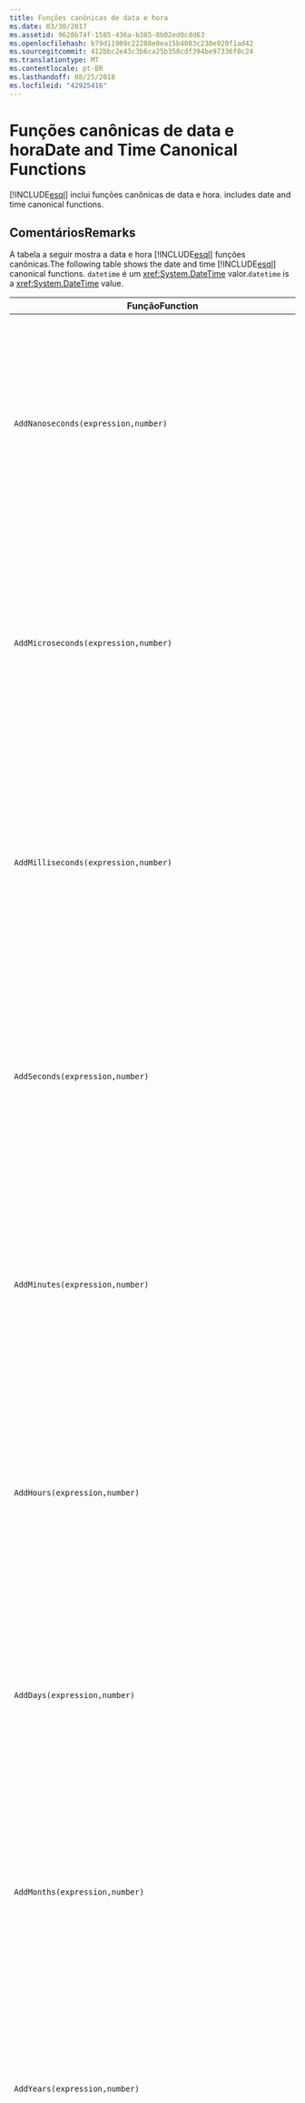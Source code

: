 ```yaml
---
title: Funções canônicas de data e hora
ms.date: 03/30/2017
ms.assetid: 9628b74f-1585-436a-b385-8b02ed0cdd63
ms.openlocfilehash: b79d11909c22208e0ea15b4083c230e920f1ad42
ms.sourcegitcommit: 412bbc2e43c3b6ca25b358cdf394be97336f0c24
ms.translationtype: MT
ms.contentlocale: pt-BR
ms.lasthandoff: 08/25/2018
ms.locfileid: "42925416"
---
```

# <a name="date-and-time-canonical-functions"></a><span data-ttu-id="206d2-102">Funções canônicas de data e hora</span><span class="sxs-lookup"><span data-stu-id="206d2-102">Date and Time Canonical Functions</span></span>
[!INCLUDE[esql](../../../../../../includes/esql-md.md)]<span data-ttu-id="206d2-103"> inclui funções canônicas de data e hora.</span><span class="sxs-lookup"><span data-stu-id="206d2-103"> includes date and time canonical functions.</span></span>  
  
## <a name="remarks"></a><span data-ttu-id="206d2-104">Comentários</span><span class="sxs-lookup"><span data-stu-id="206d2-104">Remarks</span></span>  
 <span data-ttu-id="206d2-105">A tabela a seguir mostra a data e hora [!INCLUDE[esql](../../../../../../includes/esql-md.md)] funções canônicas.</span><span class="sxs-lookup"><span data-stu-id="206d2-105">The following table shows the date and time [!INCLUDE[esql](../../../../../../includes/esql-md.md)] canonical functions.</span></span> <span data-ttu-id="206d2-106">`datetime` é um <xref:System.DateTime> valor.</span><span class="sxs-lookup"><span data-stu-id="206d2-106">`datetime` is a <xref:System.DateTime> value.</span></span>  
  
|<span data-ttu-id="206d2-107">Função</span><span class="sxs-lookup"><span data-stu-id="206d2-107">Function</span></span>|<span data-ttu-id="206d2-108">Descrição</span><span class="sxs-lookup"><span data-stu-id="206d2-108">Description</span></span>|  
|--------------|-----------------|  
|`AddNanoseconds(expression,number)`|<span data-ttu-id="206d2-109">Adiciona `number` especificado de nanossegundos a `expression`.</span><span class="sxs-lookup"><span data-stu-id="206d2-109">Adds the specified `number` of nanoseconds to the `expression`.</span></span><br /><br /> <span data-ttu-id="206d2-110">**Argumentos**</span><span class="sxs-lookup"><span data-stu-id="206d2-110">**Arguments**</span></span><br /><br /> <span data-ttu-id="206d2-111">`expression`: `DateTime`, `DateTimeOffset`, ou `Time`.</span><span class="sxs-lookup"><span data-stu-id="206d2-111">`expression`: `DateTime`, `DateTimeOffset`, or `Time`.</span></span><br /><br /> <span data-ttu-id="206d2-112">`number`: `Int32`.</span><span class="sxs-lookup"><span data-stu-id="206d2-112">`number`: `Int32`.</span></span><br /><br /> <span data-ttu-id="206d2-113">**Valor retornado**</span><span class="sxs-lookup"><span data-stu-id="206d2-113">**Return Value**</span></span><br /><br /> <span data-ttu-id="206d2-114">O tipo de `expression`.</span><span class="sxs-lookup"><span data-stu-id="206d2-114">The type of `expression`.</span></span>|  
|`AddMicroseconds(expression,number)`|<span data-ttu-id="206d2-115">Adiciona `number` especificado de microssegundos a `expression`.</span><span class="sxs-lookup"><span data-stu-id="206d2-115">Adds the specified `number` of microseconds to the `expression`.</span></span><br /><br /> <span data-ttu-id="206d2-116">**Argumentos**</span><span class="sxs-lookup"><span data-stu-id="206d2-116">**Arguments**</span></span><br /><br /> <span data-ttu-id="206d2-117">`expression`: `DateTime`, `DateTimeOffset`, ou `Time`.</span><span class="sxs-lookup"><span data-stu-id="206d2-117">`expression`: `DateTime`, `DateTimeOffset`, or `Time`.</span></span><br /><br /> <span data-ttu-id="206d2-118">`number`: `Int32`.</span><span class="sxs-lookup"><span data-stu-id="206d2-118">`number`: `Int32`.</span></span><br /><br /> <span data-ttu-id="206d2-119">**Valor retornado**</span><span class="sxs-lookup"><span data-stu-id="206d2-119">**Return Value**</span></span><br /><br /> <span data-ttu-id="206d2-120">O tipo de `expression`.</span><span class="sxs-lookup"><span data-stu-id="206d2-120">The type of `expression`.</span></span>|  
|`AddMilliseconds(expression,number)`|<span data-ttu-id="206d2-121">Adiciona `number` especificado de milissegundos a `expression`.</span><span class="sxs-lookup"><span data-stu-id="206d2-121">Adds the specified `number` of milliseconds to the `expression`.</span></span><br /><br /> <span data-ttu-id="206d2-122">**Argumentos**</span><span class="sxs-lookup"><span data-stu-id="206d2-122">**Arguments**</span></span><br /><br /> <span data-ttu-id="206d2-123">`expression`: `DateTime`, `DateTimeOffset`, ou `Time`.</span><span class="sxs-lookup"><span data-stu-id="206d2-123">`expression`: `DateTime`, `DateTimeOffset`, or `Time`.</span></span><br /><br /> <span data-ttu-id="206d2-124">`number`: `Int32`.</span><span class="sxs-lookup"><span data-stu-id="206d2-124">`number`: `Int32`.</span></span><br /><br /> <span data-ttu-id="206d2-125">**Valor retornado**</span><span class="sxs-lookup"><span data-stu-id="206d2-125">**Return Value**</span></span><br /><br /> <span data-ttu-id="206d2-126">O tipo de `expression`.</span><span class="sxs-lookup"><span data-stu-id="206d2-126">The type of `expression`.</span></span>|  
|`AddSeconds(expression,number)`|<span data-ttu-id="206d2-127">Adiciona `number` especificado de segundos a `expression`.</span><span class="sxs-lookup"><span data-stu-id="206d2-127">Adds the specified `number` of seconds to the `expression`.</span></span><br /><br /> <span data-ttu-id="206d2-128">**Argumentos**</span><span class="sxs-lookup"><span data-stu-id="206d2-128">**Arguments**</span></span><br /><br /> <span data-ttu-id="206d2-129">`expression`: `DateTime`, `DateTimeOffset`, ou `Time`.</span><span class="sxs-lookup"><span data-stu-id="206d2-129">`expression`: `DateTime`, `DateTimeOffset`, or `Time`.</span></span><br /><br /> <span data-ttu-id="206d2-130">`number`: `Int32`.</span><span class="sxs-lookup"><span data-stu-id="206d2-130">`number`: `Int32`.</span></span><br /><br /> <span data-ttu-id="206d2-131">**Valor retornado**</span><span class="sxs-lookup"><span data-stu-id="206d2-131">**Return Value**</span></span><br /><br /> <span data-ttu-id="206d2-132">O tipo de `expression`.</span><span class="sxs-lookup"><span data-stu-id="206d2-132">The type of `expression`.</span></span>|  
|`AddMinutes(expression,number)`|<span data-ttu-id="206d2-133">Adiciona `number` especificado de minutos a `expression`.</span><span class="sxs-lookup"><span data-stu-id="206d2-133">Adds the specified `number` of minutes to the `expression`.</span></span><br /><br /> <span data-ttu-id="206d2-134">**Argumentos**</span><span class="sxs-lookup"><span data-stu-id="206d2-134">**Arguments**</span></span><br /><br /> <span data-ttu-id="206d2-135">`expression`: `DateTime`, `DateTimeOffset`, ou `Time`.</span><span class="sxs-lookup"><span data-stu-id="206d2-135">`expression`: `DateTime`, `DateTimeOffset`, or `Time`.</span></span><br /><br /> <span data-ttu-id="206d2-136">`number`: `Int32`.</span><span class="sxs-lookup"><span data-stu-id="206d2-136">`number`: `Int32`.</span></span><br /><br /> <span data-ttu-id="206d2-137">**Valor retornado**</span><span class="sxs-lookup"><span data-stu-id="206d2-137">**Return Value**</span></span><br /><br /> <span data-ttu-id="206d2-138">O tipo de `expression`.</span><span class="sxs-lookup"><span data-stu-id="206d2-138">The type of `expression`.</span></span>|  
|`AddHours(expression,number)`|<span data-ttu-id="206d2-139">Adiciona `number` especificado hora a `expression`.</span><span class="sxs-lookup"><span data-stu-id="206d2-139">Adds the specified `number` of hours to the `expression`.</span></span><br /><br /> <span data-ttu-id="206d2-140">**Argumentos**</span><span class="sxs-lookup"><span data-stu-id="206d2-140">**Arguments**</span></span><br /><br /> <span data-ttu-id="206d2-141">`expression`: `DateTime`, `DateTimeOffset`, ou `Time`.</span><span class="sxs-lookup"><span data-stu-id="206d2-141">`expression`: `DateTime`, `DateTimeOffset`, or `Time`.</span></span><br /><br /> <span data-ttu-id="206d2-142">`number`: `Int32`.</span><span class="sxs-lookup"><span data-stu-id="206d2-142">`number`: `Int32`.</span></span><br /><br /> <span data-ttu-id="206d2-143">**Valor retornado**</span><span class="sxs-lookup"><span data-stu-id="206d2-143">**Return Value**</span></span><br /><br /> <span data-ttu-id="206d2-144">O tipo de `expression`.</span><span class="sxs-lookup"><span data-stu-id="206d2-144">The type of `expression`.</span></span>|  
|`AddDays(expression,number)`|<span data-ttu-id="206d2-145">Adiciona `number` especificado de dias a `expression`.</span><span class="sxs-lookup"><span data-stu-id="206d2-145">Adds the specified `number` of days to the `expression`.</span></span><br /><br /> <span data-ttu-id="206d2-146">**Argumentos**</span><span class="sxs-lookup"><span data-stu-id="206d2-146">**Arguments**</span></span><br /><br /> <span data-ttu-id="206d2-147">`expression`: `DateTime` ou `DateTimeOffset`.</span><span class="sxs-lookup"><span data-stu-id="206d2-147">`expression`: `DateTime` or `DateTimeOffset`.</span></span><br /><br /> <span data-ttu-id="206d2-148">`number`: `Int32`.</span><span class="sxs-lookup"><span data-stu-id="206d2-148">`number`: `Int32`.</span></span><br /><br /> <span data-ttu-id="206d2-149">**Valor retornado**</span><span class="sxs-lookup"><span data-stu-id="206d2-149">**Return Value**</span></span><br /><br /> <span data-ttu-id="206d2-150">O tipo de `expression`.</span><span class="sxs-lookup"><span data-stu-id="206d2-150">The type of `expression`.</span></span>|  
|`AddMonths(expression,number)`|<span data-ttu-id="206d2-151">Adiciona `number` especificado de meses a `expression`.</span><span class="sxs-lookup"><span data-stu-id="206d2-151">Adds the specified `number` of months to the `expression`.</span></span><br /><br /> <span data-ttu-id="206d2-152">**Argumentos**</span><span class="sxs-lookup"><span data-stu-id="206d2-152">**Arguments**</span></span><br /><br /> <span data-ttu-id="206d2-153">`expression`: `DateTime` ou `DateTimeOffset`.</span><span class="sxs-lookup"><span data-stu-id="206d2-153">`expression`: `DateTime` or `DateTimeOffset`.</span></span><br /><br /> <span data-ttu-id="206d2-154">`number`: `Int32`.</span><span class="sxs-lookup"><span data-stu-id="206d2-154">`number`: `Int32`.</span></span><br /><br /> <span data-ttu-id="206d2-155">**Valor retornado**</span><span class="sxs-lookup"><span data-stu-id="206d2-155">**Return Value**</span></span><br /><br /> <span data-ttu-id="206d2-156">O tipo de `expression`.</span><span class="sxs-lookup"><span data-stu-id="206d2-156">The type of `expression`.</span></span>|  
|`AddYears(expression,number)`|<span data-ttu-id="206d2-157">Adiciona `number` especificado de anos a `expression`.</span><span class="sxs-lookup"><span data-stu-id="206d2-157">Adds the specified `number` of years to the `expression`.</span></span><br /><br /> <span data-ttu-id="206d2-158">**Argumentos**</span><span class="sxs-lookup"><span data-stu-id="206d2-158">**Arguments**</span></span><br /><br /> <span data-ttu-id="206d2-159">`expression`: `DateTime` ou `DateTimeOffset`.</span><span class="sxs-lookup"><span data-stu-id="206d2-159">`expression`: `DateTime` or `DateTimeOffset`.</span></span><br /><br /> <span data-ttu-id="206d2-160">`number`: `Int32`.</span><span class="sxs-lookup"><span data-stu-id="206d2-160">`number`: `Int32`.</span></span><br /><br /> <span data-ttu-id="206d2-161">**Valor retornado**</span><span class="sxs-lookup"><span data-stu-id="206d2-161">**Return Value**</span></span><br /><br /> <span data-ttu-id="206d2-162">O tipo de `expression`.</span><span class="sxs-lookup"><span data-stu-id="206d2-162">The type of `expression`.</span></span>|  
|`CreateDateTime(year,month,day,hour,minute,second)`|<span data-ttu-id="206d2-163">Retorna um novo valor de `DateTime` como a data e hora atuais do servidor na zona de tempo do servidor.</span><span class="sxs-lookup"><span data-stu-id="206d2-163">Returns a new `DateTime` value as the current date and time of the server in the server's time zone.</span></span><br /><br /> <span data-ttu-id="206d2-164">**Argumentos**</span><span class="sxs-lookup"><span data-stu-id="206d2-164">**Arguments**</span></span><br /><br /> <span data-ttu-id="206d2-165">`year`, `month`, `day`, `hour`, `minute`: `Int16` e `Int32`.</span><span class="sxs-lookup"><span data-stu-id="206d2-165">`year`, `month`, `day`, `hour`, `minute`: `Int16` and `Int32`.</span></span><br /><br /> <span data-ttu-id="206d2-166">`second`: `Double`.</span><span class="sxs-lookup"><span data-stu-id="206d2-166">`second`: `Double`.</span></span><br /><br /> <span data-ttu-id="206d2-167">**Valor retornado**</span><span class="sxs-lookup"><span data-stu-id="206d2-167">**Return Value**</span></span><br /><br /> <span data-ttu-id="206d2-168">Um `DateTime`.</span><span class="sxs-lookup"><span data-stu-id="206d2-168">A `DateTime`.</span></span>|  
|`CreateDateTimeOffset(year,month,day,hour,minute,second,tzoffset)`|<span data-ttu-id="206d2-169">Retorna um novo valor de `DateTimeOffset` como a data e hora atuais do servidor relativo ao Tempo Universal Coordenado (UTC).</span><span class="sxs-lookup"><span data-stu-id="206d2-169">Returns a new `DateTimeOffset` value as the current date and time of the server relative to the Coordinated Universal Time (UTC).</span></span><br /><br /> <span data-ttu-id="206d2-170">**Argumentos**</span><span class="sxs-lookup"><span data-stu-id="206d2-170">**Arguments**</span></span><br /><br /> <span data-ttu-id="206d2-171">`year`, `month`, `day`, `hour`, `minute`, `tzoffset`: `Int32`.</span><span class="sxs-lookup"><span data-stu-id="206d2-171">`year`, `month`, `day`, `hour`, `minute`, `tzoffset`: `Int32`.</span></span><br /><br /> <span data-ttu-id="206d2-172">`second`: `Double`.</span><span class="sxs-lookup"><span data-stu-id="206d2-172">`second`: `Double`.</span></span><br /><br /> <span data-ttu-id="206d2-173">**Valor retornado**</span><span class="sxs-lookup"><span data-stu-id="206d2-173">**Return Value**</span></span><br /><br /> <span data-ttu-id="206d2-174">Um `DateTimeOffset`.</span><span class="sxs-lookup"><span data-stu-id="206d2-174">A `DateTimeOffset`.</span></span>|  
|`CreateTime(hour,minute,second)`|<span data-ttu-id="206d2-175">Retorna um novo valor de `Time` como a hora atual.</span><span class="sxs-lookup"><span data-stu-id="206d2-175">Returns a new `Time` value as the current time.</span></span><br /><br /> <span data-ttu-id="206d2-176">**Argumentos**</span><span class="sxs-lookup"><span data-stu-id="206d2-176">**Arguments**</span></span><br /><br /> <span data-ttu-id="206d2-177">`hour` e `minute`: `Int32`.</span><span class="sxs-lookup"><span data-stu-id="206d2-177">`hour` and `minute`: `Int32`.</span></span><br /><br /> <span data-ttu-id="206d2-178">`second`: `Double`.</span><span class="sxs-lookup"><span data-stu-id="206d2-178">`second`: `Double`.</span></span><br /><br /> <span data-ttu-id="206d2-179">**Valor retornado**</span><span class="sxs-lookup"><span data-stu-id="206d2-179">**Return Value**</span></span><br /><br /> <span data-ttu-id="206d2-180">Um `Time`.</span><span class="sxs-lookup"><span data-stu-id="206d2-180">A `Time`.</span></span>|  
|`CurrentDateTime()`|<span data-ttu-id="206d2-181">Retorna um valor de `DateTime` como a data e hora atuais do servidor na zona de tempo do servidor.</span><span class="sxs-lookup"><span data-stu-id="206d2-181">Returns a `DateTime` value as the current date and time of the server in the server's time zone.</span></span><br /><br /> <span data-ttu-id="206d2-182">**Valor retornado**</span><span class="sxs-lookup"><span data-stu-id="206d2-182">**Return Value**</span></span><br /><br /> <span data-ttu-id="206d2-183">Um `DateTime`.</span><span class="sxs-lookup"><span data-stu-id="206d2-183">A `DateTime`.</span></span>|  
|`CurrentDateTimeOffset()`|<span data-ttu-id="206d2-184">Retorna a data atual, hora e o deslocamento como `DateTimeOffset`.</span><span class="sxs-lookup"><span data-stu-id="206d2-184">Returns the current date, time and offset as a `DateTimeOffset`.</span></span><br /><br /> <span data-ttu-id="206d2-185">**Valor retornado**</span><span class="sxs-lookup"><span data-stu-id="206d2-185">**Return Value**</span></span><br /><br /> <span data-ttu-id="206d2-186">Um `DateTimeOffset`.</span><span class="sxs-lookup"><span data-stu-id="206d2-186">A `DateTimeOffset`.</span></span>|  
|`CurrentUtcDateTime()`|<span data-ttu-id="206d2-187">Retorna um valor de <xref:System.DateTime> como a data e hora atuais do servidor na zona de UTS.</span><span class="sxs-lookup"><span data-stu-id="206d2-187">Returns a <xref:System.DateTime> value as the current date and time of the server in the UTS time zone.</span></span><br /><br /> <span data-ttu-id="206d2-188">**Valor retornado**</span><span class="sxs-lookup"><span data-stu-id="206d2-188">**Return Value**</span></span><br /><br /> <span data-ttu-id="206d2-189">Um `DateTime`.</span><span class="sxs-lookup"><span data-stu-id="206d2-189">A `DateTime`.</span></span>|  
|`Day(expression)`|<span data-ttu-id="206d2-190">Retorna a parte do dia de `expression` como `Int32` entre 1 e 31.</span><span class="sxs-lookup"><span data-stu-id="206d2-190">Returns the day portion of `expression` as an `Int32` between 1 and 31.</span></span><br /><br /> <span data-ttu-id="206d2-191">**Argumentos**</span><span class="sxs-lookup"><span data-stu-id="206d2-191">**Arguments**</span></span><br /><br /> <span data-ttu-id="206d2-192">`DateTime` e `DateTimeOffset`.</span><span class="sxs-lookup"><span data-stu-id="206d2-192">A `DateTime` and `DateTimeOffset`.</span></span><br /><br /> <span data-ttu-id="206d2-193">**Valor retornado**</span><span class="sxs-lookup"><span data-stu-id="206d2-193">**Return Value**</span></span><br /><br /> <span data-ttu-id="206d2-194">Um `Int32`.</span><span class="sxs-lookup"><span data-stu-id="206d2-194">An `Int32`.</span></span><br /><br /> <span data-ttu-id="206d2-195">**Exemplo**</span><span class="sxs-lookup"><span data-stu-id="206d2-195">**Example**</span></span><br /><br /> `-- The following example returns 12.`<br /><br /> `Day(cast('03/12/1998' as DateTime))`|  
|`DayOfYear(expression)`|<span data-ttu-id="206d2-196">Retorna a parte do dia de `expression` como `Int32` entre 1 e 366, onde 366 são retornados para o último dia de um ano bissexto.</span><span class="sxs-lookup"><span data-stu-id="206d2-196">Returns the day portion of `expression` as an `Int32` between 1 and 366, where 366 is returned for the last day of a leap year.</span></span><br /><br /> <span data-ttu-id="206d2-197">**Argumentos**</span><span class="sxs-lookup"><span data-stu-id="206d2-197">**Arguments**</span></span><br /><br /> <span data-ttu-id="206d2-198">`DateTime` ou `DateTimeOffset`.</span><span class="sxs-lookup"><span data-stu-id="206d2-198">A `DateTime` or `DateTimeOffset`.</span></span><br /><br /> <span data-ttu-id="206d2-199">**Valor retornado**</span><span class="sxs-lookup"><span data-stu-id="206d2-199">**Return Value**</span></span><br /><br /> <span data-ttu-id="206d2-200">Um `Int32`.</span><span class="sxs-lookup"><span data-stu-id="206d2-200">An `Int32`.</span></span>|  
|`DiffNanoseconds(startExpression,endExpression)`|<span data-ttu-id="206d2-201">Retorna a diferença, em nanossegundos, entre `startExpression` e `endExpression`.</span><span class="sxs-lookup"><span data-stu-id="206d2-201">Returns the difference, in nanoseconds, between `startExpression` and `endExpression`.</span></span><br /><br /> <span data-ttu-id="206d2-202">**Argumentos**</span><span class="sxs-lookup"><span data-stu-id="206d2-202">**Arguments**</span></span><br /><br /> <span data-ttu-id="206d2-203">`startExpression`, `endExpression`: `DateTime`, `DateTimeOffset`, ou `Time`.</span><span class="sxs-lookup"><span data-stu-id="206d2-203">`startExpression`, `endExpression`: `DateTime`, `DateTimeOffset`, or `Time`.</span></span> <span data-ttu-id="206d2-204">**Observação:** `startExpression` e `endExpression` deve ser do mesmo tipo.  </span><span class="sxs-lookup"><span data-stu-id="206d2-204">**Note:**  `startExpression` and `endExpression` must be of the same type.</span></span> <br /><br /> <span data-ttu-id="206d2-205">**Valor retornado**</span><span class="sxs-lookup"><span data-stu-id="206d2-205">**Return Value**</span></span><br /><br /> <span data-ttu-id="206d2-206">Um `Int32`.</span><span class="sxs-lookup"><span data-stu-id="206d2-206">An `Int32`.</span></span>|  
|`DiffMilliseconds(startExpression,endExpression)`|<span data-ttu-id="206d2-207">Retorna a diferença, em milissegundos, entre `startExpression` e `endExpression`.</span><span class="sxs-lookup"><span data-stu-id="206d2-207">Returns the difference, in milliseconds, between `startExpression` and `endExpression`.</span></span><br /><br /> <span data-ttu-id="206d2-208">**Argumentos**</span><span class="sxs-lookup"><span data-stu-id="206d2-208">**Arguments**</span></span><br /><br /> <span data-ttu-id="206d2-209">`startExpression`, `endExpression`: `DateTime`, `DateTimeOffset`, ou `Time`.</span><span class="sxs-lookup"><span data-stu-id="206d2-209">`startExpression`, `endExpression`: `DateTime`, `DateTimeOffset`, or `Time`.</span></span> <span data-ttu-id="206d2-210">**Observação:** `startExpression` e `endExpression` deve ser do mesmo tipo.  </span><span class="sxs-lookup"><span data-stu-id="206d2-210">**Note:**  `startExpression` and `endExpression` must be of the same type.</span></span> <br /><br /> <span data-ttu-id="206d2-211">**Valor retornado**</span><span class="sxs-lookup"><span data-stu-id="206d2-211">**Return Value**</span></span><br /><br /> <span data-ttu-id="206d2-212">Um `Int32`.</span><span class="sxs-lookup"><span data-stu-id="206d2-212">An `Int32`.</span></span>|  
|`DiffMicroseconds(startExpression,endExpression)`|<span data-ttu-id="206d2-213">Retorna a diferença, em microssegundos, entre `startExpression` e `endExpression`.</span><span class="sxs-lookup"><span data-stu-id="206d2-213">Returns the difference, in microseconds, between `startExpression` and `endExpression`.</span></span><br /><br /> <span data-ttu-id="206d2-214">**Argumentos**</span><span class="sxs-lookup"><span data-stu-id="206d2-214">**Arguments**</span></span><br /><br /> <span data-ttu-id="206d2-215">`startExpression`, `endExpression`: `DateTime`, `DateTimeOffset`, ou `Time`.</span><span class="sxs-lookup"><span data-stu-id="206d2-215">`startExpression`, `endExpression`: `DateTime`, `DateTimeOffset`, or `Time`.</span></span> <span data-ttu-id="206d2-216">**Observação:** `startExpression` e `endExpression` deve ser do mesmo tipo.  </span><span class="sxs-lookup"><span data-stu-id="206d2-216">**Note:**  `startExpression` and `endExpression` must be of the same type.</span></span> <br /><br /> <span data-ttu-id="206d2-217">**Valor retornado**</span><span class="sxs-lookup"><span data-stu-id="206d2-217">**Return Value**</span></span><br /><br /> <span data-ttu-id="206d2-218">Um `Int32`.</span><span class="sxs-lookup"><span data-stu-id="206d2-218">An `Int32`.</span></span>|  
|`DiffSeconds(startExpression,endExpression)`|<span data-ttu-id="206d2-219">Retorna a diferença, em segundos, entre `startExpression` e `endExpression`.</span><span class="sxs-lookup"><span data-stu-id="206d2-219">Returns the difference, in seconds, between `startExpression` and `endExpression`.</span></span><br /><br /> <span data-ttu-id="206d2-220">**Argumentos**</span><span class="sxs-lookup"><span data-stu-id="206d2-220">**Arguments**</span></span><br /><br /> <span data-ttu-id="206d2-221">`startExpression`, `endExpression`: `DateTime`, `DateTimeOffset`, ou `Time`.</span><span class="sxs-lookup"><span data-stu-id="206d2-221">`startExpression`, `endExpression`: `DateTime`, `DateTimeOffset`, or `Time`.</span></span> <span data-ttu-id="206d2-222">**Observação:** `startExpression` e `endExpression` deve ser do mesmo tipo.  </span><span class="sxs-lookup"><span data-stu-id="206d2-222">**Note:**  `startExpression` and `endExpression` must be of the same type.</span></span> <br /><br /> <span data-ttu-id="206d2-223">**Valor retornado**</span><span class="sxs-lookup"><span data-stu-id="206d2-223">**Return Value**</span></span><br /><br /> <span data-ttu-id="206d2-224">Um `Int32`.</span><span class="sxs-lookup"><span data-stu-id="206d2-224">An `Int32`.</span></span>|  
|`DiffMinutes(startExpression,endExpression)`|<span data-ttu-id="206d2-225">Retorna a diferença, em minutos, entre `startExpression` e `endExpression`.</span><span class="sxs-lookup"><span data-stu-id="206d2-225">Returns the difference, in minutes, between `startExpression` and `endExpression`.</span></span><br /><br /> <span data-ttu-id="206d2-226">**Argumentos**</span><span class="sxs-lookup"><span data-stu-id="206d2-226">**Arguments**</span></span><br /><br /> <span data-ttu-id="206d2-227">`startExpression`, `endExpression`: `DateTime`, `DateTimeOffset`, ou `Time`.</span><span class="sxs-lookup"><span data-stu-id="206d2-227">`startExpression`, `endExpression`: `DateTime`, `DateTimeOffset`, or `Time`.</span></span> <span data-ttu-id="206d2-228">**Observação:** `startExpression` e `endExpression` deve ser do mesmo tipo.  </span><span class="sxs-lookup"><span data-stu-id="206d2-228">**Note:**  `startExpression` and `endExpression` must be of the same type.</span></span> <br /><br /> <span data-ttu-id="206d2-229">**Valor retornado**</span><span class="sxs-lookup"><span data-stu-id="206d2-229">**Return Value**</span></span><br /><br /> <span data-ttu-id="206d2-230">Um `Int32`.</span><span class="sxs-lookup"><span data-stu-id="206d2-230">An `Int32`.</span></span>|  
|`DiffHours(startExpression,endExpression)`|<span data-ttu-id="206d2-231">Retorna a diferença, hora, entre `startExpression` e `endExpression`.</span><span class="sxs-lookup"><span data-stu-id="206d2-231">Returns the difference, in hours, between `startExpression` and `endExpression`.</span></span><br /><br /> <span data-ttu-id="206d2-232">**Argumentos**</span><span class="sxs-lookup"><span data-stu-id="206d2-232">**Arguments**</span></span><br /><br /> <span data-ttu-id="206d2-233">`startExpression`, `endExpression`: `DateTime`, `DateTimeOffset`, ou `Time`.</span><span class="sxs-lookup"><span data-stu-id="206d2-233">`startExpression`, `endExpression`: `DateTime`, `DateTimeOffset`, or `Time`.</span></span> <span data-ttu-id="206d2-234">**Observação:** `startExpression` e `endExpression` deve ser do mesmo tipo.  </span><span class="sxs-lookup"><span data-stu-id="206d2-234">**Note:**  `startExpression` and `endExpression` must be of the same type.</span></span> <br /><br /> <span data-ttu-id="206d2-235">**Valor retornado**</span><span class="sxs-lookup"><span data-stu-id="206d2-235">**Return Value**</span></span><br /><br /> <span data-ttu-id="206d2-236">Um `Int32`.</span><span class="sxs-lookup"><span data-stu-id="206d2-236">An `Int32`.</span></span>|  
|`DiffDays(startExpression,endExpression)`|<span data-ttu-id="206d2-237">Retorna a diferença, os dias, entre `startExpression` e `endExpression`.</span><span class="sxs-lookup"><span data-stu-id="206d2-237">Returns the difference, in days, between `startExpression` and `endExpression`.</span></span><br /><br /> <span data-ttu-id="206d2-238">**Argumentos**</span><span class="sxs-lookup"><span data-stu-id="206d2-238">**Arguments**</span></span><br /><br /> <span data-ttu-id="206d2-239">`startExpression`, `endExpression`: `DateTime` ou `DateTimeOffset`.</span><span class="sxs-lookup"><span data-stu-id="206d2-239">`startExpression`, `endExpression`: `DateTime` or `DateTimeOffset`.</span></span> <span data-ttu-id="206d2-240">**Observação:** `startExpression` e `endExpression` deve ser do mesmo tipo.  </span><span class="sxs-lookup"><span data-stu-id="206d2-240">**Note:**  `startExpression` and `endExpression` must be of the same type.</span></span> <br /><br /> <span data-ttu-id="206d2-241">**Valor retornado**</span><span class="sxs-lookup"><span data-stu-id="206d2-241">**Return Value**</span></span><br /><br /> <span data-ttu-id="206d2-242">Um `Int32`.</span><span class="sxs-lookup"><span data-stu-id="206d2-242">An `Int32`.</span></span>|  
|`DiffMonths(startExpression,endExpression)`|<span data-ttu-id="206d2-243">Retorna a diferença, em meses, entre `startExpression` e `endExpression`.</span><span class="sxs-lookup"><span data-stu-id="206d2-243">Returns the difference, in months, between `startExpression` and `endExpression`.</span></span><br /><br /> <span data-ttu-id="206d2-244">**Argumentos**</span><span class="sxs-lookup"><span data-stu-id="206d2-244">**Arguments**</span></span><br /><br /> <span data-ttu-id="206d2-245">`startExpression`, `endExpression`: `DateTime` ou `DateTimeOffset`.</span><span class="sxs-lookup"><span data-stu-id="206d2-245">`startExpression`, `endExpression`: `DateTime` or `DateTimeOffset`.</span></span> <span data-ttu-id="206d2-246">**Observação:** `startExpression` e `endExpression` deve ser do mesmo tipo.  </span><span class="sxs-lookup"><span data-stu-id="206d2-246">**Note:**  `startExpression` and `endExpression` must be of the same type.</span></span> <br /><br /> <span data-ttu-id="206d2-247">**Valor retornado**</span><span class="sxs-lookup"><span data-stu-id="206d2-247">**Return Value**</span></span><br /><br /> <span data-ttu-id="206d2-248">Um `Int32`.</span><span class="sxs-lookup"><span data-stu-id="206d2-248">An `Int32`.</span></span>|  
|`DiffYears(startExpression,endExpression)`|<span data-ttu-id="206d2-249">Retorna a diferença, em anos, entre `startExpression` e `endExpression`.</span><span class="sxs-lookup"><span data-stu-id="206d2-249">Returns the difference, in years, between `startExpression` and `endExpression`.</span></span><br /><br /> <span data-ttu-id="206d2-250">**Argumentos**</span><span class="sxs-lookup"><span data-stu-id="206d2-250">**Arguments**</span></span><br /><br /> <span data-ttu-id="206d2-251">`startExpression`, `endExpression`: `DateTime` ou `DateTimeOffset`.</span><span class="sxs-lookup"><span data-stu-id="206d2-251">`startExpression`, `endExpression`: `DateTime` or `DateTimeOffset`.</span></span> <span data-ttu-id="206d2-252">**Observação:** `startExpression` e `endExpression` deve ser do mesmo tipo.  </span><span class="sxs-lookup"><span data-stu-id="206d2-252">**Note:**  `startExpression` and `endExpression` must be of the same type.</span></span> <br /><br /> <span data-ttu-id="206d2-253">**Valor retornado**</span><span class="sxs-lookup"><span data-stu-id="206d2-253">**Return Value**</span></span><br /><br /> <span data-ttu-id="206d2-254">Um `Int32`.</span><span class="sxs-lookup"><span data-stu-id="206d2-254">An `Int32`.</span></span>|  
|`GetTotalOffsetMinutes(datetimeoffset)`|<span data-ttu-id="206d2-255">Retorna o número de minutos que `datetimeoffset` é deslocado GMT.</span><span class="sxs-lookup"><span data-stu-id="206d2-255">Returns the number of minutes that the `datetimeoffset` is offset from GMT.</span></span> <span data-ttu-id="206d2-256">Isso é geralmente entre +780 e -780 (+ ou - 13 horas).</span><span class="sxs-lookup"><span data-stu-id="206d2-256">This is generally between +780 and -780 (+ or - 13 hrs).</span></span> <span data-ttu-id="206d2-257">**Observação:** essa função tem suporte apenas no SQL Server 2008.</span><span class="sxs-lookup"><span data-stu-id="206d2-257">**Note:**  This function is supported in SQL Server 2008 only.</span></span> <br /><br /> <span data-ttu-id="206d2-258">**Argumentos**</span><span class="sxs-lookup"><span data-stu-id="206d2-258">**Arguments**</span></span><br /><br /> <span data-ttu-id="206d2-259">Um `DateTimeOffset`.</span><span class="sxs-lookup"><span data-stu-id="206d2-259">A `DateTimeOffset`.</span></span><br /><br /> <span data-ttu-id="206d2-260">**Valor retornado**</span><span class="sxs-lookup"><span data-stu-id="206d2-260">**Return Value**</span></span><br /><br /> <span data-ttu-id="206d2-261">Um `Int32`.</span><span class="sxs-lookup"><span data-stu-id="206d2-261">An `Int32`.</span></span>|  
|`Hour(expression)`|<span data-ttu-id="206d2-262">Retorna a parte da hora de `expression` como `Int32` entre 0 e 23.</span><span class="sxs-lookup"><span data-stu-id="206d2-262">Returns the hour portion of `expression` as an `Int32` between 0 and 23.</span></span><br /><br /> <span data-ttu-id="206d2-263">**Argumentos**</span><span class="sxs-lookup"><span data-stu-id="206d2-263">**Arguments**</span></span><br /><br /> <span data-ttu-id="206d2-264">`DateTime, Time` e `DateTimeOffset`.</span><span class="sxs-lookup"><span data-stu-id="206d2-264">A `DateTime, Time` and `DateTimeOffset`.</span></span><br /><br /> <span data-ttu-id="206d2-265">**Exemplo**</span><span class="sxs-lookup"><span data-stu-id="206d2-265">**Example**</span></span><br /><br /> `-- The following example returns 22.`<br /><br /> `Hour(cast('22:35:5' as DateTime))`|  
|`Millisecond(expression)`|<span data-ttu-id="206d2-266">Retorna a parte de milissegundos de `expression` como `Int32` entre 0 e 999.</span><span class="sxs-lookup"><span data-stu-id="206d2-266">Returns the milliseconds portion of `expression` as an `Int32` between 0 and 999.</span></span><br /><br /> <span data-ttu-id="206d2-267">**Argumentos**</span><span class="sxs-lookup"><span data-stu-id="206d2-267">**Arguments**</span></span><br /><br /> <span data-ttu-id="206d2-268">`DateTime, Time` e `DateTimeOffset`.</span><span class="sxs-lookup"><span data-stu-id="206d2-268">A `DateTime, Time` and `DateTimeOffset`.</span></span><br /><br /> <span data-ttu-id="206d2-269">**Valor retornado**</span><span class="sxs-lookup"><span data-stu-id="206d2-269">**Return Value**</span></span><br /><br /> <span data-ttu-id="206d2-270">Um `Int32`.</span><span class="sxs-lookup"><span data-stu-id="206d2-270">An `Int32`.</span></span>|  
|`Minute(expression)`|<span data-ttu-id="206d2-271">Retorna a parte minúscula de `expression` como `Int32` entre 0 e 59.</span><span class="sxs-lookup"><span data-stu-id="206d2-271">Returns the minute portion of `expression` as an `Int32` between 0 and 59.</span></span><br /><br /> <span data-ttu-id="206d2-272">**Argumentos**</span><span class="sxs-lookup"><span data-stu-id="206d2-272">**Arguments**</span></span><br /><br /> <span data-ttu-id="206d2-273">`DateTime, Time` ou `DateTimeOffset`.</span><span class="sxs-lookup"><span data-stu-id="206d2-273">A `DateTime, Time` or `DateTimeOffset`.</span></span><br /><br /> <span data-ttu-id="206d2-274">**Valor retornado**</span><span class="sxs-lookup"><span data-stu-id="206d2-274">**Return Value**</span></span><br /><br /> <span data-ttu-id="206d2-275">Um `Int32`.</span><span class="sxs-lookup"><span data-stu-id="206d2-275">An `Int32`.</span></span><br /><br /> <span data-ttu-id="206d2-276">**Exemplo**</span><span class="sxs-lookup"><span data-stu-id="206d2-276">**Example**</span></span><br /><br /> `-- The following example returns 35`<br /><br /> `Minute(cast('22:35:5' as DateTime))`|  
|`Month(expression)`|<span data-ttu-id="206d2-277">Retorna a parte do mês de `expression` como `Int32` entre 1 e 12.</span><span class="sxs-lookup"><span data-stu-id="206d2-277">Returns the month portion of `expression` as an `Int32` between 1 and 12.</span></span><br /><br /> <span data-ttu-id="206d2-278">**Argumentos**</span><span class="sxs-lookup"><span data-stu-id="206d2-278">**Arguments**</span></span><br /><br /> <span data-ttu-id="206d2-279">`DateTime` ou `DateTimeOffset`.</span><span class="sxs-lookup"><span data-stu-id="206d2-279">A `DateTime` or `DateTimeOffset`.</span></span><br /><br /> <span data-ttu-id="206d2-280">**Valor retornado**</span><span class="sxs-lookup"><span data-stu-id="206d2-280">**Return Value**</span></span><br /><br /> <span data-ttu-id="206d2-281">Um `Int32`.</span><span class="sxs-lookup"><span data-stu-id="206d2-281">An `Int32`.</span></span><br /><br /> <span data-ttu-id="206d2-282">**Exemplo**</span><span class="sxs-lookup"><span data-stu-id="206d2-282">**Example**</span></span><br /><br /> `-- The following example returns 3.`<br /><br /> `Month(cast('03/12/1998' as DateTime))`|  
|`Second(expression)`|<span data-ttu-id="206d2-283">Retorna a parte de segundos de `expression` como `Int32` entre 0 e 59.</span><span class="sxs-lookup"><span data-stu-id="206d2-283">Returns the seconds portion of `expression` as an `Int32` between 0 and 59.</span></span><br /><br /> <span data-ttu-id="206d2-284">**Argumentos**</span><span class="sxs-lookup"><span data-stu-id="206d2-284">**Arguments**</span></span><br /><br /> <span data-ttu-id="206d2-285">`DateTime, Time` e `DateTimeOffset`.</span><span class="sxs-lookup"><span data-stu-id="206d2-285">A `DateTime, Time` and `DateTimeOffset`.</span></span><br /><br /> <span data-ttu-id="206d2-286">**Valor retornado**</span><span class="sxs-lookup"><span data-stu-id="206d2-286">**Return Value**</span></span><br /><br /> <span data-ttu-id="206d2-287">Um `Int32`.</span><span class="sxs-lookup"><span data-stu-id="206d2-287">An `Int32`.</span></span><br /><br /> <span data-ttu-id="206d2-288">**Exemplo**</span><span class="sxs-lookup"><span data-stu-id="206d2-288">**Example**</span></span><br /><br /> `-- The following example returns 5`<br /><br /> `Second(cast('22:35:5' as DateTime))`|  
|`TruncateTime(expression)`|<span data-ttu-id="206d2-289">Retorna `expression`, com os valores de tempo truncados.</span><span class="sxs-lookup"><span data-stu-id="206d2-289">Returns the `expression`, with the time values truncated.</span></span><br /><br /> <span data-ttu-id="206d2-290">**Argumentos**</span><span class="sxs-lookup"><span data-stu-id="206d2-290">**Arguments**</span></span><br /><br /> <span data-ttu-id="206d2-291">`DateTime` ou `DateTimeOffset`.</span><span class="sxs-lookup"><span data-stu-id="206d2-291">A `DateTime` or `DateTimeOffset`.</span></span><br /><br /> <span data-ttu-id="206d2-292">**Valor retornado**</span><span class="sxs-lookup"><span data-stu-id="206d2-292">**Return Value**</span></span><br /><br /> <span data-ttu-id="206d2-293">O tipo de `expression`.</span><span class="sxs-lookup"><span data-stu-id="206d2-293">The type of `expression`.</span></span>|  
|`Year(expression)`|<span data-ttu-id="206d2-294">Retorna a parte do ano de `expression` como `Int32` `YYYY`.</span><span class="sxs-lookup"><span data-stu-id="206d2-294">Returns the year portion of `expression` as an `Int32` `YYYY`.</span></span><br /><br /> <span data-ttu-id="206d2-295">**Argumentos**</span><span class="sxs-lookup"><span data-stu-id="206d2-295">**Arguments**</span></span><br /><br /> <span data-ttu-id="206d2-296">`DateTime` e `DateTimeOffset`.</span><span class="sxs-lookup"><span data-stu-id="206d2-296">A `DateTime` and `DateTimeOffset`.</span></span><br /><br /> <span data-ttu-id="206d2-297">**Valor retornado**</span><span class="sxs-lookup"><span data-stu-id="206d2-297">**Return Value**</span></span><br /><br /> <span data-ttu-id="206d2-298">Um `Int32`.</span><span class="sxs-lookup"><span data-stu-id="206d2-298">An `Int32`.</span></span><br /><br /> <span data-ttu-id="206d2-299">**Exemplo**</span><span class="sxs-lookup"><span data-stu-id="206d2-299">**Example**</span></span><br /><br /> `-- The following example returns 1998.`<br /><br /> `Year(cast('03/12/1998' as DateTime))`|  
  
 <span data-ttu-id="206d2-300">Essas funções retornará `null` se entrada dada de `null` .</span><span class="sxs-lookup"><span data-stu-id="206d2-300">These functions will return `null` if given `null` input.</span></span>  
  
 <span data-ttu-id="206d2-301">Funcionalidade equivalente está disponível no provedor gerenciado cliente do Microsoft SQL.</span><span class="sxs-lookup"><span data-stu-id="206d2-301">Equivalent functionality is available in the Microsoft SQL Client Managed Provider.</span></span> <span data-ttu-id="206d2-302">Para obter mais informações, consulte [SqlClient para funções de Entity Framework](../../../../../../docs/framework/data/adonet/ef/sqlclient-for-ef-functions.md).</span><span class="sxs-lookup"><span data-stu-id="206d2-302">For more information, see [SqlClient for Entity Framework Functions](../../../../../../docs/framework/data/adonet/ef/sqlclient-for-ef-functions.md).</span></span>  
  
## <a name="see-also"></a><span data-ttu-id="206d2-303">Consulte também</span><span class="sxs-lookup"><span data-stu-id="206d2-303">See Also</span></span>  
 <span data-ttu-id="206d2-304">[Canonical Functions](../../../../../../docs/framework/data/adonet/ef/language-reference/canonical-functions.md) (Funções canônicas)</span><span class="sxs-lookup"><span data-stu-id="206d2-304">[Canonical Functions](../../../../../../docs/framework/data/adonet/ef/language-reference/canonical-functions.md)</span></span>
